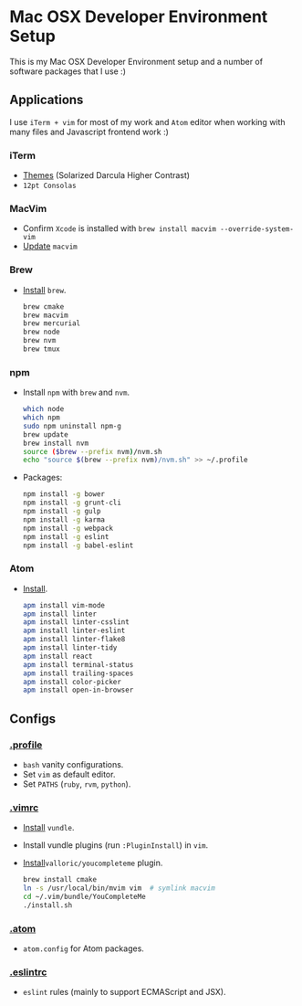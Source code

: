 # Mac OSX Developer Environment Setup
This is my Mac OSX Developer Environment setup and a number of software packages
that I use :)

## Applications
I use `iTerm + vim` for most of my work and `Atom` editor when working with
many files and Javascript frontend work :)

### iTerm
- [Themes](http://iterm2colorschemes.com) (Solarized Darcula Higher Contrast)
- `12pt Consolas`

### MacVim
- Confirm `Xcode` is installed with `brew install macvim --override-system-vim`
- [Update](http://www.prioritized.net/blog/upgrading-vim-on-os-x/) `macvim`

### Brew
- [Install](http://brew.sh) `brew`.

    ```bash
    brew cmake
    brew macvim
    brew mercurial
    brew node
    brew nvm
    brew tmux
    ```

### npm
- Install `npm` with `brew` and `nvm`.

    ```bash
    which node
    which npm
    sudo npm uninstall npm-g
    brew update
    brew install nvm
    source ($brew --prefix nvm)/nvm.sh
    echo "source $(brew --prefix nvm)/nvm.sh" >> ~/.profile
    ```

- Packages:

    ```bash
    npm install -g bower
    npm install -g grunt-cli
    npm install -g gulp
    npm install -g karma
    npm install -g webpack
    npm install -g eslint
    npm install -g babel-eslint
    ```

### Atom
- [Install](https://atom.io).

    ```bash
    apm install vim-mode
    apm install linter
    apm install linter-csslint
    apm install linter-eslint
    apm install linter-flake8
    apm install linter-tidy
    apm install react
    apm install terminal-status
    apm install trailing-spaces
    apm install color-picker
    apm install open-in-browser
    ```



## Configs
### [.profile](configs/.profile)
- `bash` vanity configurations.
- Set `vim` as default editor.
- Set `PATHS` (`ruby`, `rvm`, `python`).

### [.vimrc](configs/.vimrc)
- [Install](https://github.com/gmarik/Vundle.vim) `vundle`.
- Install vundle plugins (run `:PluginInstall`) in `vim`.
- [Install](https://github.com/Valloric/YouCompleteMe)`valloric/youcompleteme` plugin.

    ```bash
    brew install cmake
    ln -s /usr/local/bin/mvim vim  # symlink macvim
    cd ~/.vim/bundle/YouCompleteMe
    ./install.sh
    ```

### [.atom](configs/.atom)
- `atom.config` for Atom packages.

### [.eslintrc](configs/.eslintrc)
- `eslint` rules (mainly to support ECMAScript and JSX).
